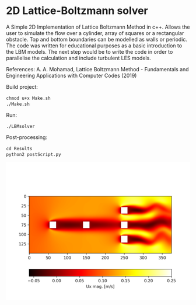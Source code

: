 # 2D Lattice-Boltzmann solver

A Simple 2D Implementation of Lattice Boltzmann Method in c++. Allows the user to simulate the flow over a cylinder, array of squares or a rectangular obstacle. 
Top and bottom boundaries can be modelled as walls or periodic. The code was written for educational purposes as a basic introduction to the LBM models. The next step would be to write the code in order to parallelise the calculation and include turbulent LES models.

References: 
	A. A. Mohamad, Lattice Boltzmann Method - Fundamentals and Engineering Applications with Computer Codes (2019)

Build project:
```
chmod u+x Make.sh
./Make.sh
```
Run:
```
./LBMsolver
```
Post-processing:
```
cd Results
python2 postScript.py
```

![](2D_LatticeBoltzmann/Results/Results_20000.png)
